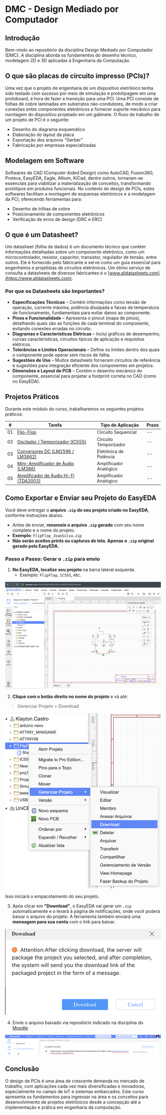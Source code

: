 # DMC - Design Mediado por Computador

## Introdução

Bem-vindo ao repositório da disciplina Design Mediado por Computador (DMC). A disciplina aborda os fundamentos do desenho técnico, modelagem 2D e 3D aplicadas à Engenharia da Computação. 

##  O que são placas de circuito impresso (PCIs)?

Uma vez que o projeto de engenharia de um dispositivo eletrônico tenha sido testado com sucesso por meio de simulação e prototipagem em uma protoboard, é hora de fazer a transição para uma PCI. Uma PCI consiste de folhas de cobre laminadas em substratos não-condutores, de modo a criar conexões entre componentes eletrônicos e fornecer suporte mecânico para montagem do dispositivo projetado em um gabinete. O fluxo de trabalho de um projeto de PCI é o seguinte: 

- Desenho do diagrama esquemático
- Elaboração do layout da placa
- Exportação dos arquivos "Gerber"
- Fabricação por empresas especializadas

## Modelagem em Software

Softwares de CAD (Computer-Aided Design) como AutoCAD, Fusion360, Proteus, EasyEDA, Eagle, Altium, KiCad, dentre outros, tornaram-se essenciais para viabilizar a materialização de conceitos, transformando protótipos em produtos funcionais. No contexto do design de PCIs, estes softwares facilitam a montagem de esquemas eletrônicos e a modelagem da PCI, oferecendo ferramentas para:

- Desenho de trilhas de cobre
- Posicionamento de componentes eletrônicos
- Verificação de erros de design (DRC e ERC)

## O que é um Datasheet?

Um datasheet (folha de dados) é um documento técnico que contém informações detalhadas sobre um componente eletrônico, como um microcontrolador, resistor, capacitor, transistor, regulador de tensão, entre outros. Ele é fornecido pelo fabricante e serve como um guia essencial para engenheiros e projetistas de circuitos eletrônicos. Um ótimo serviço de consulta a datasheets de diversos fabricantes é o [www.alldatasheets.com](https://www.alldatasheets.com). 

### Por que os Datasheets são Importantes?

- **Especificações Técnicas** – Contém informações como tensão de operação, corrente máxima, potência dissipada e faixas de temperatura de funcionamento, fundamentais para evitar danos ao componente.
- **Pinos e Funcionalidade** – Apresenta o pinout (mapa de pinos), detalhando quais são as funções de cada terminal do componente, evitando conexões erradas no circuito.
- **Diagramas e Características Elétricas** – Inclui gráficos de desempenho, curvas características, circuitos típicos de aplicação e requisitos elétricos.
- **Tolerâncias e Limites Operacionais** – Define os limites dentro dos quais o componente pode operar sem riscos de falha.
- **Sugestões de Uso** – Muitos datasheets fornecem circuitos de referência e sugestões para integração eficiente dos componentes em projetos.
- **Dimensões e Layout de PCB** – Contém o desenho mecânico do componente, essencial para projetar a footprint correta no CAD (como no EasyEDA).

## Projetos Práticos

Durante este módulo do curso, trabalharemos os seguintes projetos práticos: 

| #  | Tarefa                                                             | Tipo de Aplicação      | Prazo      |
|----|--------------------------------------------------------------------|------------------------|------------|
| 01 | [Flip-Flop](/flipflop/)                                            | Circuito Sequencial    | --         |
| 02 | [Oscilador / Temporizador (IC555)](/ic555/)                        | Circuito Temporizador  | --         |
| 03 | [Conversores DC (LM2596 / LM3862)](/converters/)                   | Eletrônica de Potência | --         |
| 04 | [Mini-Amplificador de Áudio (LM386)](/lm386/)                      | Amplificador Analógico | --         |
| 05 | [Amplificador de Áudio Hi-Fi (TDA2003)](/tda2003/)                 | Amplificador Analógico | --         |

## Como Exportar e Enviar seu Projeto do EasyEDA

Você deve entregar o **arquivo `.zip` do seu projeto criado no EasyEDA**, conforme instruções abaixo.

- Antes de enviar, **renomeie o arquivo `.zip` gerado** com seu nome completo e o nome do projeto.
- **Exemplo**: `FlipFlop_JoaoSilva.zip`
- **Não serão aceitos prints ou capturas de tela. Apenas o `.zip` original gerado pelo EasyEDA.**

<!--
- O envio deve ser feito via [**canal oficial da disciplina** — Moodle, e-mail ou GitHub Classroom] *(especificar o meio)*.
-->

###  Passo a Passo: Gerar o `.zip` para envio

1. **No EasyEDA, localize seu projeto** na barra lateral esquerda.
   - Exemplo: `FlipFlop`, `IC555`, etc.

<img src="/img/EEDA_01.png" alt="Passo 1">


2. **Clique com o botão direito no nome do projeto** e vá até:

>Gerenciar Projeto > Download

<img src="/img/EEDA_02.png" alt="Passo 2">

Isso iniciará o empacotamento do seu projeto.

3. Após clicar em **"Download"**, o EasyEDA vai gerar um `.zip` automaticamente e o levará à página de notificações, onde você poderá baixar o arquivo do projeto. A ferramenta também enviará uma **mensagem para sua conta** com o link para baixar.

<img src="/img/EEDA_03.png" alt="Passo 3">

4. Envie o arquivo baixado via repositório indicado na disciplina do [Moodle](https://salaonline.ceub.br/).

<img src="/img/EEDA_04.png" alt="Passo 4">

<!--

6. [Mini-Game (ATTiny - Arduino)](/attiny/)

7. [Estação Meteorológica (ESP32 + BME280)](/bme280/)

-->

## Conclusão

O design de PCIs é uma área de crescente demanda no mercado de trabalho, com aplicações cada vez mais diversificadas e inovadoras, especialmente no campo de IoT e sistemas embarcados. Este curso apresenta os fundamentos para ingressar na área e os conceitos para desenvolvimento de projetos eletrônicos desde a concepção até a implementação e prática em engenharia da computação. 

<!--

Um sistema embarcado é um conjunto de hardware e software dedicado a uma aplicação específica. Exemplos incluem controle de motor em automóveis, dispositivos médicos, eletrodomésticos, sistemas de segurança, entre outros. Atualmente, plataformas populares para prototipagem incluem Arduino e ESP32. 

-->